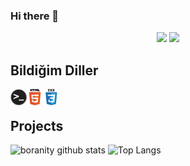 ### Hi there 👋
<p align="center">
 <a href="https://discord.gg/3wAdhGVjMK" target"blank_"><img src="https://img.shields.io/badge/Discord%20-7289DA.svg?&style=for-the-badge&logo=discord&logoColor=white"></a>
  <a href="https://open.spotify.com/user/q2661c8ytxyuzqyvbgt3bgb6s" target"blank_"><img src="https://img.shields.io/badge/Spotify%20-1ed760.svg?&style=for-the-badge&logo=spotify&logoColor=white"></a>
  
  
 ## Bildiğim Diller

<img align="left" alt="Shell" width="26px" src="https://raw.githubusercontent.com/github/explore/80688e429a7d4ef2fca1e82350fe8e3517d3494d/topics/terminal/terminal.png" />
<img align="left" alt="Html" width="26px" src="https://raw.githubusercontent.com/github/explore/80688e429a7d4ef2fca1e82350fe8e3517d3494d/topics/html/html.png"/>
<img align="left" alt="Css" width="26px" src="https://raw.githubusercontent.com/github/explore/80688e429a7d4ef2fca1e82350fe8e3517d3494d/topics/css/css.png"/>
</br>

## Projects
![boranity github stats](https://github-readme-stats.vercel.app/api?username=boranity&show_icons=true&theme=dark)
![Top Langs](https://github-readme-stats.vercel.app/api/top-langs/?username=boranity&langs_count=9&hide=html,css&layout=compact&theme=dark)

